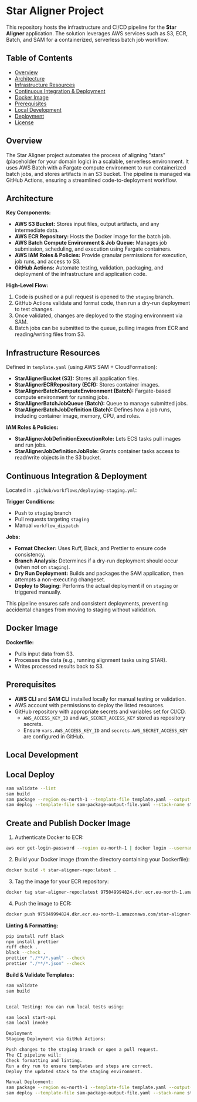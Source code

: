 # Star Aligner Project

This repository hosts the infrastructure and CI/CD pipeline for the **Star Aligner** application. The solution leverages AWS services such as S3, ECR, Batch, and SAM for a containerized, serverless batch job workflow.

## Table of Contents

- [Overview](#overview)
- [Architecture](#architecture)
- [Infrastructure Resources](#infrastructure-resources)
- [Continuous Integration & Deployment](#continuous-integration--deployment)
- [Docker Image](#docker-image)
- [Prerequisites](#prerequisites)
- [Local Development](#local-development)
- [Deployment](#deployment)
- [License](#license)

## Overview

The Star Aligner project automates the process of aligning "stars" (placeholder for your domain logic) in a scalable, serverless environment. It uses AWS Batch with a Fargate compute environment to run containerized batch jobs, and stores artifacts in an S3 bucket. The pipeline is managed via GitHub Actions, ensuring a streamlined code-to-deployment workflow.

## Architecture

**Key Components:**

- **AWS S3 Bucket:** Stores input files, output artifacts, and any intermediate data.
- **AWS ECR Repository:** Hosts the Docker image for the batch job.
- **AWS Batch Compute Environment & Job Queue:** Manages job submission, scheduling, and execution using Fargate containers.
- **AWS IAM Roles & Policies:** Provide granular permissions for execution, job runs, and access to S3.
- **GitHub Actions:** Automate testing, validation, packaging, and deployment of the infrastructure and application code.

**High-Level Flow:**

1. Code is pushed or a pull request is opened to the `staging` branch.
2. GitHub Actions validate and format code, then run a dry-run deployment to test changes.
3. Once validated, changes are deployed to the staging environment via SAM.
4. Batch jobs can be submitted to the queue, pulling images from ECR and reading/writing files from S3.

## Infrastructure Resources

Defined in `template.yaml` (using AWS SAM + CloudFormation):

- **StarAlignerBucket (S3):** Stores all application files.
- **StarAlignerECRRepository (ECR):** Stores container images.
- **StarAlignerBatchComputeEnvironment (Batch):** Fargate-based compute environment for running jobs.
- **StarAlignerBatchJobQueue (Batch):** Queue to manage submitted jobs.
- **StarAlignerBatchJobDefinition (Batch):** Defines how a job runs, including container image, memory, CPU, and roles.

**IAM Roles & Policies:**

- **StarAlignerJobDefinitionExecutionRole:** Lets ECS tasks pull images and run jobs.
- **StarAlignerJobDefinitionJobRole:** Grants container tasks access to read/write objects in the S3 bucket.

## Continuous Integration & Deployment

Located in `.github/workflows/deploying-staging.yml`:

**Trigger Conditions:**

- Push to `staging` branch
- Pull requests targeting `staging`
- Manual `workflow_dispatch`

**Jobs:**

- **Format Checker:** Uses Ruff, Black, and Prettier to ensure code consistency.
- **Branch Analysis:** Determines if a dry-run deployment should occur (when not on `staging`).
- **Dry Run Deployment:** Builds and packages the SAM application, then attempts a non-executing changeset.
- **Deploy to Staging:** Performs the actual deployment if on `staging` or triggered manually.

This pipeline ensures safe and consistent deployments, preventing accidental changes from moving to staging without validation.

## Docker Image

**Dockerfile:**

- Pulls input data from S3.
- Processes the data (e.g., running alignment tasks using STAR).
- Writes processed results back to S3.

## Prerequisites

- **AWS CLI** and **SAM CLI** installed locally for manual testing or validation.
- AWS account with permissions to deploy the listed resources.
- GitHub repository with appropriate secrets and variables set for CI/CD.
  - `AWS_ACCESS_KEY_ID` and `AWS_SECRET_ACCESS_KEY` stored as repository secrets.
  - Ensure `vars.AWS_ACCESS_KEY_ID` and `secrets.AWS_SECRET_ACCESS_KEY` are configured in GitHub.

## Local Development

## Local Deploy

```sh
sam validate --lint
sam build
sam package --region eu-north-1 --template-file template.yaml --output-template-file sam-package-output-file.yaml --s3-bucket aws-sam-cli-managed-default-samclisourcebucket-g29hhzcsbux0
sam deploy --template-file sam-package-output-file.yaml --stack-name star-aligner --region eu-north-1 --capabilities CAPABILITY_NAMED_IAM --s3-bucket aws-sam-cli-managed-default-samclisourcebucket-g29hhzcsbux0
```

## Create and Publish Docker Image

1. Authenticate Docker to ECR:

```sh
aws ecr get-login-password --region eu-north-1 | docker login --username AWS --password-stdin 975049994824.dkr.ecr.eu-north-1.amazonaws.com
```

2. Build your Docker image (from the directory containing your Dockerfile):

```bash
docker build -t star-aligner-repo:latest .
```

3. Tag the image for your ECR repository:

```bash
docker tag star-aligner-repo:latest 975049994824.dkr.ecr.eu-north-1.amazonaws.com/star-aligner-repo-975049994824:latest
```

4. Push the image to ECR:

```bash
docker push 975049994824.dkr.ecr.eu-north-1.amazonaws.com/star-aligner-repo-975049994824:latest
```

**Linting & Formatting:**

```bash
pip install ruff black
npm install prettier
ruff check .
black --check .
prettier "./**/*.yaml" --check
prettier "./**/*.json" --check
```

**Build & Validate Templates:**

```bash
sam validate
sam build


Local Testing: You can run local tests using:

sam local start-api
sam local invoke

Deployment
Staging Deployment via GitHub Actions:

Push changes to the staging branch or open a pull request.
The CI pipeline will:
Check formatting and linting.
Run a dry run to ensure templates and steps are correct.
Deploy the updated stack to the staging environment.

Manual Deployment:
sam package --region eu-north-1 --template-file template.yaml --output-template-file sam-package-output-file.yaml --s3-bucket aws-sam-cli-managed-default-samclisourcebucket-g29hhzcsbux0
sam deploy --template-file sam-package-output-file.yaml --stack-name star-aligner --region eu-north-1 --capabilities CAPABILITY_NAMED_IAM --s3-bucket aws-sam-cli-managed-default-samclisourcebucket-g29hhzcsbux0
```
